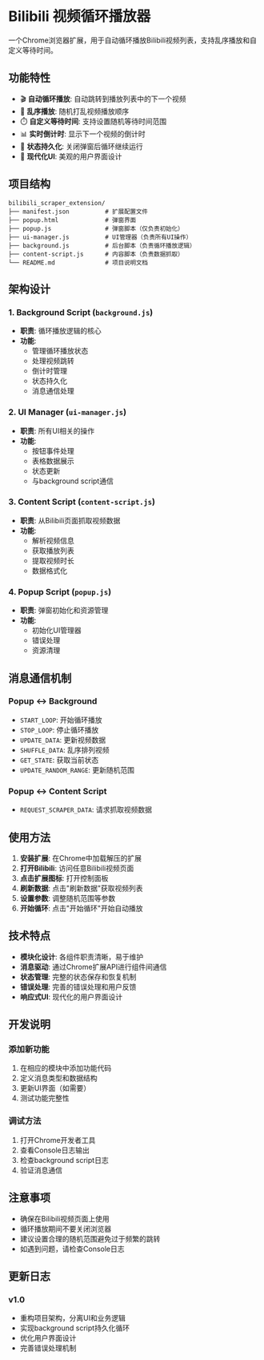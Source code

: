 # Bilibili 视频循环播放器

一个Chrome浏览器扩展，用于自动循环播放Bilibili视频列表，支持乱序播放和自定义等待时间。

## 功能特性

- 🎬 **自动循环播放**: 自动跳转到播放列表中的下一个视频
- 🔀 **乱序播放**: 随机打乱视频播放顺序
- ⏱️ **自定义等待时间**: 支持设置随机等待时间范围
- 📊 **实时倒计时**: 显示下一个视频的倒计时
- 💾 **状态持久化**: 关闭弹窗后循环继续运行
- 🎨 **现代化UI**: 美观的用户界面设计

## 项目结构

```
bilibili_scraper_extension/
├── manifest.json          # 扩展配置文件
├── popup.html             # 弹窗界面
├── popup.js               # 弹窗脚本（仅负责初始化）
├── ui-manager.js          # UI管理器（负责所有UI操作）
├── background.js          # 后台脚本（负责循环播放逻辑）
├── content-script.js      # 内容脚本（负责数据抓取）
└── README.md              # 项目说明文档
```

## 架构设计

### 1. Background Script (`background.js`)
- **职责**: 循环播放逻辑的核心
- **功能**:
  - 管理循环播放状态
  - 处理视频跳转
  - 倒计时管理
  - 状态持久化
  - 消息通信处理

### 2. UI Manager (`ui-manager.js`)
- **职责**: 所有UI相关的操作
- **功能**:
  - 按钮事件处理
  - 表格数据展示
  - 状态更新
  - 与background script通信

### 3. Content Script (`content-script.js`)
- **职责**: 从Bilibili页面抓取视频数据
- **功能**:
  - 解析视频信息
  - 获取播放列表
  - 提取视频时长
  - 数据格式化

### 4. Popup Script (`popup.js`)
- **职责**: 弹窗初始化和资源管理
- **功能**:
  - 初始化UI管理器
  - 错误处理
  - 资源清理

## 消息通信机制

### Popup ↔ Background
- `START_LOOP`: 开始循环播放
- `STOP_LOOP`: 停止循环播放
- `UPDATE_DATA`: 更新视频数据
- `SHUFFLE_DATA`: 乱序排列视频
- `GET_STATE`: 获取当前状态
- `UPDATE_RANDOM_RANGE`: 更新随机范围

### Popup ↔ Content Script
- `REQUEST_SCRAPER_DATA`: 请求抓取视频数据

## 使用方法

1. **安装扩展**: 在Chrome中加载解压的扩展
2. **打开Bilibili**: 访问任意Bilibili视频页面
3. **点击扩展图标**: 打开控制面板
4. **刷新数据**: 点击"刷新数据"获取视频列表
5. **设置参数**: 调整随机范围等参数
6. **开始循环**: 点击"开始循环"开始自动播放

## 技术特点

- **模块化设计**: 各组件职责清晰，易于维护
- **消息驱动**: 通过Chrome扩展API进行组件间通信
- **状态管理**: 完整的状态保存和恢复机制
- **错误处理**: 完善的错误处理和用户反馈
- **响应式UI**: 现代化的用户界面设计

## 开发说明

### 添加新功能
1. 在相应的模块中添加功能代码
2. 定义消息类型和数据结构
3. 更新UI界面（如需要）
4. 测试功能完整性

### 调试方法
1. 打开Chrome开发者工具
2. 查看Console日志输出
3. 检查background script日志
4. 验证消息通信

## 注意事项

- 确保在Bilibili视频页面上使用
- 循环播放期间不要关闭浏览器
- 建议设置合理的随机范围避免过于频繁的跳转
- 如遇到问题，请检查Console日志

## 更新日志

### v1.0
- 重构项目架构，分离UI和业务逻辑
- 实现background script持久化循环
- 优化用户界面设计
- 完善错误处理机制 